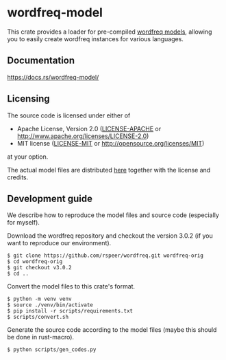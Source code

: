 # wordfreq-model

This crate provides a loader for pre-compiled [wordfreq models](https://github.com/rspeer/wordfreq/tree/v3.0.2#sources-and-supported-languages),
allowing you to easily create wordfreq instances for various languages.

## Documentation

https://docs.rs/wordfreq-model/

## Licensing

The source code is licensed under either of

 * Apache License, Version 2.0
   ([LICENSE-APACHE](../LICENSE-APACHE) or http://www.apache.org/licenses/LICENSE-2.0)
 * MIT license
   ([LICENSE-MIT](../LICENSE-MIT) or http://opensource.org/licenses/MIT)

at your option.

The actual model files are distributed [here](https://github.com/kampersanda/wordfreq-rs/releases/tag/models-v1) together with the license and credits.

## Development guide

We describe how to reproduce the model files and source code (especially for myself).

Download the wordfreq repository and checkout the version 3.0.2 (if you want to reproduce our environment).

```shell
$ git clone https://github.com/rspeer/wordfreq.git wordfreq-orig
$ cd wordfreq-orig
$ git checkout v3.0.2
$ cd ..
```

Convert the model files to this crate's format.

```shell
$ python -m venv venv
$ source ./venv/bin/activate
$ pip install -r scripts/requirements.txt
$ scripts/convert.sh
```

Generate the source code according to the model files
(maybe this should be done in rust-macro).

```shell
$ python scripts/gen_codes.py
```
